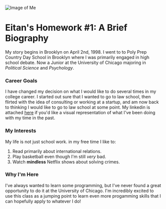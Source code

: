 ![Image of Me](../master/GitHubPhoto.jpg)

# Eitan's Homework #1: A Brief Biography

My story begins in Brooklyn on April 2nd, 1998. I went to to Poly Prep Country Day School in Brooklyn where I was primarily engaged in high school debate. Now a Junior at the University of Chicago majoring in *Political Science* and *Psychology*. 

### Career Goals

I have changed my decision on what I would like to do several times in my college career. I started out sure that I wanted to go to law school, then flirted with the idea of consulting or working at a startup, and am now back to thinking I would like to go to law school at some point. My linkedin is attached [here](https://www.linkedin.com/in/eitan-ezra-35b53b165/) if you'd like a visual representation of what I've been doing with my time in the past. 

### My Interests

My life is not just school work. in my free time I like to:

1. Read primarily about international relations.
2. Play basketball even though I'm still *very* bad.
3. Watch **mindless** Netflix shows about solving crimes.

### Why I'm Here

I've always wanted to learn some programming, but I've never found a great opportunity to do it at the University of Chicago. I'm incredibly excited to use this class as a jumping point to learn even more progamming skills that I can hopefully apply to whatever I do!
